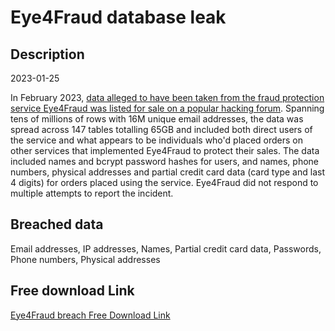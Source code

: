 # Eye4Fraud database leak

## Description

2023-01-25

In February 2023, <a href="https://twitter.com/FalconFeedsio/status/1622838659689988098" target="_blank" rel="noopener">data alleged to have been taken from the fraud protection service Eye4Fraud was listed for sale on a popular hacking forum</a>. Spanning tens of millions of rows with 16M unique email addresses, the data was spread across 147 tables totalling 65GB and included both direct users of the service and what appears to be individuals who'd placed orders on other services that implemented Eye4Fraud to protect their sales. The data included names and bcrypt password hashes for users, and names, phone numbers, physical addresses and partial credit card data (card type and last 4 digits) for orders placed using the service. Eye4Fraud did not respond to multiple attempts to report the incident.

## Breached data

Email addresses, IP addresses, Names, Partial credit card data, Passwords, Phone numbers, Physical addresses

## Free download Link

[Eye4Fraud breach Free Download Link](https://link-to.net/1229997/694.1018721717452/dynamic/?r=aHR0cHM6Ly93d3cubWVkaWFmaXJlLmNvbS92aWV3L0lVMHFLRlRpN21nYm5Vdy9leWU0ZnJhdWQuY29tL2ZpbGU=)